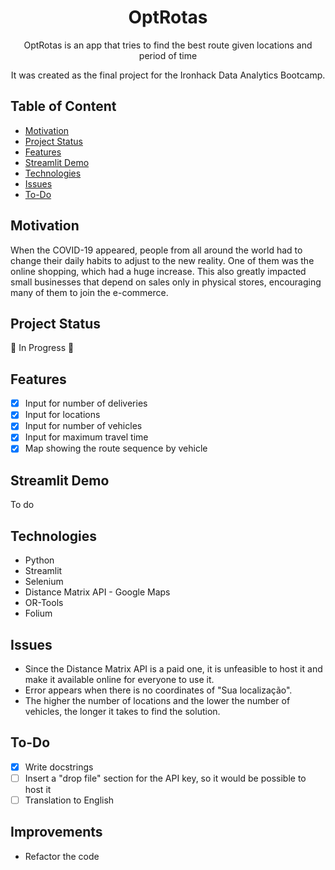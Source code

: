 <h1 align="center">OptRotas</h1>

<p align="center">  
OptRotas is an app that tries to find the best route given locations and period of time
</p>
<p align="center">  
It was created as the final project for the Ironhack Data Analytics Bootcamp.
</p>

## Table of Content
- [Motivation](#motivation)
- [Project Status](#project-status)
- [Features](#features)
- [Streamlit Demo](#streamlit-demo)
- [Technologies](#technologies)
- [Issues](#issues)
- [To-Do](#to-do)

## Motivation
When the COVID-19 appeared, people from all around the world had to change their daily habits to adjust to the new reality. One of them was the online shopping, which had a huge increase. This also greatly impacted small businesses that depend on sales only in physical stores, encouraging many of them to join the e-commerce.

## Project Status
:construction: In Progress :construction:

## Features
- [x] Input for number of deliveries
- [x] Input for locations
- [x] Input for number of vehicles
- [x] Input for maximum travel time
- [x] Map showing the route sequence by vehicle

## Streamlit Demo
To do

## Technologies
- Python
- Streamlit
- Selenium
- Distance Matrix API - Google Maps
- OR-Tools
- Folium

## Issues
- Since the Distance Matrix API is a paid one, it is unfeasible to host it and make it available online for everyone to use it.
- Error appears when there is no coordinates of "Sua localização".
- The higher the number of locations and the lower the number of vehicles, the longer it takes to find the solution.

## To-Do
- [x] Write docstrings
- [ ] Insert a "drop file" section for the API key, so it would be possible to host it
- [ ] Translation to English

## Improvements
- Refactor the code
